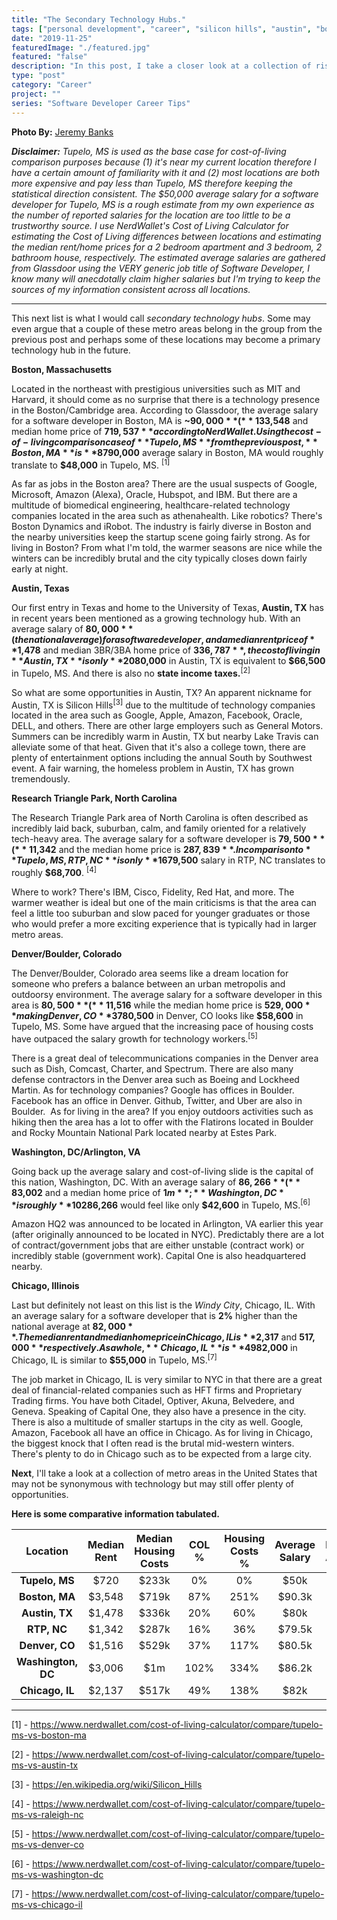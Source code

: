 ```yaml
---
title: "The Secondary Technology Hubs."
tags: ["personal development", "career", "silicon hills", "austin", "boston", "research triangle park", "denver", "chicago", "washington dc"]
date: "2019-11-25"
featuredImage: "./featured.jpg"
featured: "false"
description: "In this post, I take a closer look at a collection of rising technology hubs in the United States and the opportunities and cost-of-living trade-offs within."
type: "post"
category: "Career"
project: ""
series: "Software Developer Career Tips"
---
```

**Photo By:** [Jeremy Banks](https://unsplash.com/@jeremybanks)

***Disclaimer:*** *Tupelo, MS is used as the base case for cost-of-living comparison purposes because (1) it's near my current location therefore I have a certain amount of familiarity with it and (2) most locations are both more expensive and pay less than Tupelo, MS therefore keeping the statistical direction consistent. The $50,000 average salary for a software developer for Tupelo, MS is a rough estimate from my own experience as the number of reported salaries for the location are too little to be a trustworthy source. I use NerdWallet's Cost of Living Calculator for estimating the Cost of Living differences between locations and estimating the median rent/home prices for a 2 bedroom apartment and 3 bedroom, 2 bathroom house, respectively. The estimated average salaries are gathered from Glassdoor using the VERY generic job title of Software Developer, I know many will anecdotally claim higher salaries but I'm trying to keep the sources of my information consistent across all locations.*

---

This next list is what I would call *secondary technology hubs*. Some may even argue that a couple of these metro areas belong in the group from the previous post and perhaps some of these locations may become a primary technology hub in the future.

**Boston, Massachusetts** 

Located in the northeast with prestigious universities such as MIT and Harvard, it should come as no surprise that there is a technology presence in the Boston/Cambridge area. According to Glassdoor, the average salary for a software developer in Boston, MA is **~$90,000** (**13%** above the national average) with a median rent of **$3,548** and median home price of **$719,537** according to NerdWallet. Using the cost-of-living comparison case of **Tupelo, MS** from the previous post, **Boston, MA** is **87%** more expensive. What does this mean? Your **$90,000** average salary in Boston, MA would roughly translate to **$48,000** in Tupelo, MS. <sup>[1]</sup>

As far as jobs in the Boston area? There are the usual suspects of Google, Microsoft, Amazon (Alexa), Oracle, Hubspot, and IBM. But there are a multitude of biomedical engineering, healthcare-related technology companies located in the area such as athenahealth. Like robotics? There's Boston Dynamics and iRobot. The industry is fairly diverse in Boston and the nearby universities keep the startup scene going fairly strong. As for living in Boston? From what I'm told, the warmer seasons are nice while the winters can be incredibly brutal and the city typically closes down fairly early at night.

**Austin, Texas** 

Our first entry in Texas and home to the University of Texas, **Austin, TX** has in recent years been mentioned as a growing technology hub. With an average salary of **$80,000**  (the national average) for a software developer, and a median rent price of **$1,478** and median 3BR/3BA home price of **$336,787**, the cost of living in **Austin, TX** is only **20%** higher than **Tupelo, MS** with the majority of that being housing costs (**60%** higher). However, as technology companies have started locating new offices in Austin, TX, the housing costs have increased accordingly. The average salary of **$80,000** in Austin, TX is equivalent to **$66,500** in Tupelo, MS. And there is also no **state income taxes.**<sup>[2]</sup>

So what are some opportunities in Austin, TX? An apparent nickname for Austin, TX is Silicon Hills<sup>[3]</sup> due to the multitude of technology companies located in the area such as Google, Apple, Amazon, Facebook, Oracle, DELL, and others. There are other large employers such as General Motors. Summers can be incredibly warm in Austin, TX but nearby Lake Travis can alleviate some of that heat. Given that it's also a college town, there are plenty of entertainment options including the annual South by Southwest event. A fair warning, the homeless problem in Austin, TX has grown tremendously.

**Research Triangle Park, North Carolina**

The Research Triangle Park area of North Carolina is often described as incredibly laid back, suburban, calm, and family oriented for a relatively tech-heavy area. The average salary for a software developer is **$79,500** (**1%** less than the national average). RTP is fairly LCOL, the median rent in **RTP, NC** is **$1,342** and the median home price is **$287,839**. In comparison to **Tupelo, MS, RTP, NC** is only **16%** more expensive (with housing costs being only **37%** higher). Despite being 1% lower than the national average, an **$79,500** salary in RTP, NC translates to roughly **$68,700**. <sup>[4]</sup>

Where to work? There's IBM, Cisco, Fidelity, Red Hat, and more. The warmer weather is ideal but one of the main criticisms is that the area can feel a little too suburban and slow paced for younger graduates or those who would prefer a more exciting experience that is typically had in larger metro areas. 

**Denver/Boulder, Colorado**

The Denver/Boulder, Colorado area seems like a dream location for someone who prefers a balance between an urban metropolis and outdoorsy environment. The average salary for a software developer in this area is **$80,500** (**1%** higher than the national average) according to Glassdoor. The median rent is **$1,516** while the median home price is **$529,000** making Denver, CO **37%** more expensive than Tupelo, MS. An average salary of **$80,500** in Denver, CO looks like **$58,600** in Tupelo, MS. Some have argued that the increasing pace of housing costs have outpaced the salary growth for technology workers.<sup>[5]</sup>

There is a great deal of telecommunications companies in the Denver area such as Dish, Comcast, Charter, and Spectrum. There are also many defense contractors in the Denver area such as Boeing and Lockheed Martin. As for technology companies? Google has offices in Boulder. Facebook has an office in Denver. Github, Twitter, and Uber are also in Boulder.  As for living in the area? If you enjoy outdoors activities such as hiking then the area has a lot to offer with the Flatirons located in Boulder and Rocky Mountain National Park located nearby at Estes Park. 

**Washington, DC/Arlington, VA**

Going back up the average salary and cost-of-living slide is the capital of this nation, Washington, DC. With an average salary of **$86,266** (**8%** higher than the national average) and a median rent of **$3,002** and a median home price of **$1m**; **Washington, DC** is roughly **102%** higher than **Tupelo, MS**. A average salary of **$86,266** would feel like only **$42,600** in Tupelo, MS.<sup>[6]</sup>

Amazon HQ2 was announced to be located in Arlington, VA earlier this year (after originally announced to be located in NYC). Predictably there are a lot of contract/government jobs that are either unstable (contract work) or incredibly stable (government work). Capital One is also headquartered nearby.  

**Chicago, Illinois** 

Last but definitely not least on this list is the *Windy City*, Chicago, IL. With an average salary for a software developer that is **2%** higher than the national average at **$82,000**. The median rent and median home price in Chicago, IL is **$2,317** and **$517,000** respectively. As a whole, **Chicago, IL** is **49%** more expensive than **Tupelo, MS**. The average salary of **$82,000** in Chicago, IL is similar to **$55,000** in Tupelo, MS.<sup>[7]</sup>

The job market in Chicago, IL is very similar to NYC in that there are a great deal of financial-related companies such as HFT firms and Proprietary Trading firms. You have both Citadel, Optiver, Akuna, Belvedere, and Geneva. Speaking of Capital One, they also have a presence in the city. There is also a multitude of smaller startups in the city as well. Google, Amazon, Facebook all have an office in Chicago. As for living in Chicago, the biggest knock that I often read is the brutal mid-western winters. There's plenty to do in Chicago such as to be expected from a large city. 


**Next**, I'll take a look at a collection of metro areas in the United States that may not be synonymous with technology but may still offer plenty of opportunities.

**Here is some comparative information tabulated.**


|Location|Median Rent|Median Housing Costs|COL %|Housing Costs %|Average Salary|National Average|Tupelo Equivalent|
|:--:|:--:|:--:|:--:|:--:|:--:|:--:|:--:|
|**Tupelo, MS**|$720|$233k|0%|0%|$50k|-37.5%|$50k|
|**Boston, MA**|$3,548|$719k|87%|251%|$90.3k|13%|$48.2k|
|**Austin, TX**|$1,478|$336k|20%|60%|$80k|0%|$66.5k|
|**RTP, NC**|$1,342|$287k|16%|36%|$79.5k|-1%|$68.7k|
|**Denver, CO**|$1,516|$529k|37%|117%|$80.5k|1%|$58.6k|
|**Washington, DC**|$3,006|$1m|102%|334%|$86.2k|8%|$42.5k|
|**Chicago, IL**|$2,137|$517k|49%|138%|$82k|2%|$55k|

---

[1] - https://www.nerdwallet.com/cost-of-living-calculator/compare/tupelo-ms-vs-boston-ma

[2] - https://www.nerdwallet.com/cost-of-living-calculator/compare/tupelo-ms-vs-austin-tx

[3] - https://en.wikipedia.org/wiki/Silicon_Hills

[4] - https://www.nerdwallet.com/cost-of-living-calculator/compare/tupelo-ms-vs-raleigh-nc

[5] - https://www.nerdwallet.com/cost-of-living-calculator/compare/tupelo-ms-vs-denver-co

[6] - https://www.nerdwallet.com/cost-of-living-calculator/compare/tupelo-ms-vs-washington-dc

[7] - https://www.nerdwallet.com/cost-of-living-calculator/compare/tupelo-ms-vs-chicago-il
